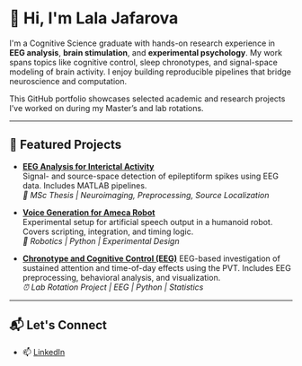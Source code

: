 # 👋 Hi, I'm Lala Jafarova

I'm a Cognitive Science graduate with hands-on research experience in **EEG analysis**, **brain stimulation**, and **experimental psychology**. My work spans topics like cognitive control, sleep chronotypes, and signal-space modeling of brain activity. I enjoy building reproducible pipelines that bridge neuroscience and computation.

This GitHub portfolio showcases selected academic and research projects I’ve worked on during my Master’s and lab rotations.

---

## 🧠 Featured Projects

- [**EEG Analysis for Interictal Activity**](https://github.com/cafaroval/eeg-interictal-analysis)  
  Signal- and source-space detection of epileptiform spikes using EEG data. Includes MATLAB pipelines.  
  *🧪 MSc Thesis | Neuroimaging, Preprocessing, Source Localization*

- [**Voice Generation for Ameca Robot**](https://github.com/cafaroval/ameca-voice-gen)  
  Experimental setup for artificial speech output in a humanoid robot. Covers scripting, integration, and timing logic.  
  *🤖 Robotics | Python | Experimental Design*

- [**Chronotype and Cognitive Control (EEG)**](https://github.com/cafaroval/pvt-eeg-chronotype)
  EEG-based investigation of sustained attention and time-of-day effects using the PVT. Includes EEG preprocessing, behavioral analysis, and visualization.  
  *⏰ Lab Rotation Project | EEG | Python | Statistics*

---

## 📬 Let's Connect

- 📫 [LinkedIn](https://www.linkedin.com/in/jafarovalalaa)
